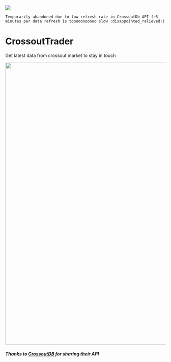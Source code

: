 ![](https://img.shields.io/badge/status-abandoned-red.svg)

```Temporarily abandoned due to low refresh rate in CrossoutDb API (~5 minutes per data refresh is tooooooooooo slow :disappointed_relieved:)```
# CrossoutTrader
Get latest data from crossout market to stay in touch

<img src="https://raw.githubusercontent.com/glmn/CrossoutTrader/master/screenshot.png" width="888">

##### Thanks to [CrossoutDB](https://github.com/Zicore/CrossoutMarket#crossoutdb-api) for sharing their API
